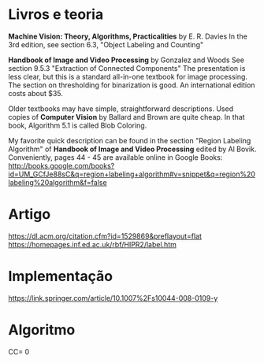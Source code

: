 # Livros e teoria

**Machine Vision: Theory, Algorithms, Practicalities** by E. R. Davies In the 3rd edition, see section 6.3, "Object Labeling and Counting"

**Handbook of Image and Video Processing**  by Gonzalez and Woods See section 9.5.3 "Extraction of Connected Components" The presentation is less clear, but this is a standard all-in-one textbook for image processing. The section on thresholding for binarization is good. An international edition costs about $35.

Older textbooks may have simple, straightforward descriptions. Used copies of
**Computer Vision** by Ballard and Brown are quite cheap. In that book, Algorithm 5.1 is called Blob Coloring.

My favorite quick description can be found in the section "Region Labeling Algorithm" of **Handbook of Image and Video Processing** edited by Al Bovik. Conveniently, pages 44 - 45 are available online in Google Books: http://books.google.com/books?id=UM_GCfJe88sC&q=region+labeling+algorithm#v=snippet&q=region%20labeling%20algorithm&f=false


# Artigo
https://dl.acm.org/citation.cfm?id=1529869&preflayout=flat
https://homepages.inf.ed.ac.uk/rbf/HIPR2/label.htm

# Implementação

https://link.springer.com/article/10.1007%2Fs10044-008-0109-y

# Algoritmo

CC= 0

